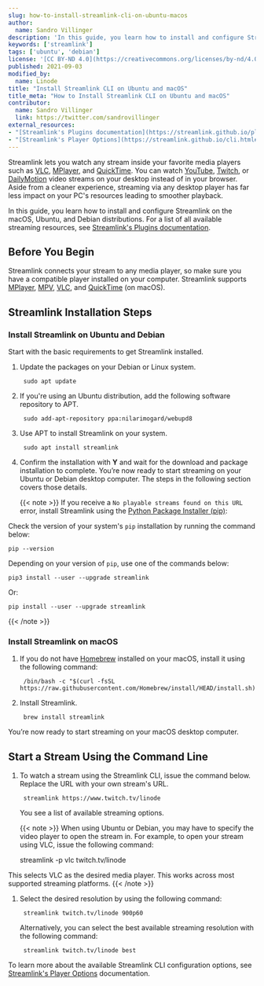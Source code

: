 ```yaml
---
slug: how-to-install-streamlink-cli-on-ubuntu-macos
author:
  name: Sandro Villinger
description: 'In this guide, you learn how to install and configure Streamlink on the macOS, Ubuntu, and Debian distributions'
keywords: ['streamlink']
tags: ['ubuntu', 'debian']
license: '[CC BY-ND 4.0](https://creativecommons.org/licenses/by-nd/4.0)'
published: 2021-09-03
modified_by:
  name: Linode
title: "Install Streamlink CLI on Ubuntu and macOS"
title_meta: "How to Install Streamlink CLI on Ubuntu and macOS"
contributor:
  name: Sandro Villinger
  link: https://twitter.com/sandrovillinger
external_resources:
- "[Streamlink's Plugins documentation](https://streamlink.github.io/plugin_matrix.html)"
- "[Streamlink's Player Options](https://streamlink.github.io/cli.html#positional-arguments)"
---
```


Streamlink lets you watch any stream inside your favorite media players such as [VLC](https://www.videolan.org/vlc/), [MPlayer](https://mplayerhq.hu/design7/news.html), and [QuickTime](https://support.apple.com/downloads/quicktime). You can watch [YouTube](https://www.youtube.com), [Twitch](https://www.twitch.tv), or [DailyMotion](https://www.dailymotion.com/us) video streams on your desktop instead of in your browser. Aside from a cleaner experience, streaming via any desktop player has far less impact on your PC's resources leading to smoother playback.

In this guide, you learn how to install and configure Streamlink on the macOS, Ubuntu, and Debian distributions. For a list of all available streaming resources, see [Streamlink's Plugins documentation](https://streamlink.github.io/plugin_matrix.html).

## Before You Begin

Streamlink connects your stream to any media player, so make sure you have a compatible player installed on your computer. Streamlink supports [MPlayer](http://www.mplayerhq.hu/design7/dload.html), [MPV](https://mpv.io/installation/), [VLC](https://www.videolan.org/vlc/#download), and [QuickTime](https://support.apple.com/downloads/quicktime) (on macOS).

## Streamlink Installation Steps

### Install Streamlink on Ubuntu and Debian

Start with the basic requirements to get Streamlink installed.

1. Update the packages on your Debian or Linux system.

        sudo apt update

1. If you're using an Ubuntu distribution, add the following software repository to APT.

        sudo add-apt-repository ppa:nilarimogard/webupd8

1. Use APT to install Streamlink on your system.

        sudo apt install streamlink

1. Confirm the installation with  **Y** and wait for the download and package installation to complete. You’re now ready to start streaming on your Ubuntu or Debian desktop computer. The steps in the following section covers those details.

    {{< note >}}
If you receive a `No playable streams found on this URL` error, install Streamlink using the [Python Package Installer (pip)](/docs/guides/how-to-manage-packages-and-virtual-environments-on-linux/#what-is-pip):

Check the version of your system's `pip` installation by running the command below:

    pip --version

Depending on your version of `pip`, use one of the commands below:

    pip3 install --user --upgrade streamlink

   Or:

    pip install --user --upgrade streamlink

{{< /note >}}

### Install Streamlink on macOS

1. If you do not have [Homebrew](https://brew.sh/) installed on your macOS, install it using the following command:

        /bin/bash -c "$(curl -fsSL https://raw.githubusercontent.com/Homebrew/install/HEAD/install.sh)"

1. Install Streamlink.

        brew install streamlink

You’re now ready to start streaming on your macOS desktop computer.

## Start a Stream Using the Command Line

1. To watch a stream using the Streamlink CLI, issue the command below. Replace the URL with your own stream's URL.

        streamlink https://www.twitch.tv/linode

    You see a list of available streaming options.

    {{< note >}}
When using Ubuntu or Debian, you may have to specify the video player to open the stream in. For example, to open your stream using VLC, issue the following command:

    streamlink -p vlc twitch.tv/linode

This selects VLC as the desired media player. This works across most supported streaming platforms.
    {{< /note >}}

1. Select the desired resolution by using the following command:

        streamlink twitch.tv/linode 900p60

    Alternatively, you can select the best available streaming resolution with the following command:

        streamlink twitch.tv/linode best

To learn more about the available Streamlink CLI configuration options, see [Streamlink's Player Options](https://streamlink.github.io/cli.html#positional-arguments) documentation.
